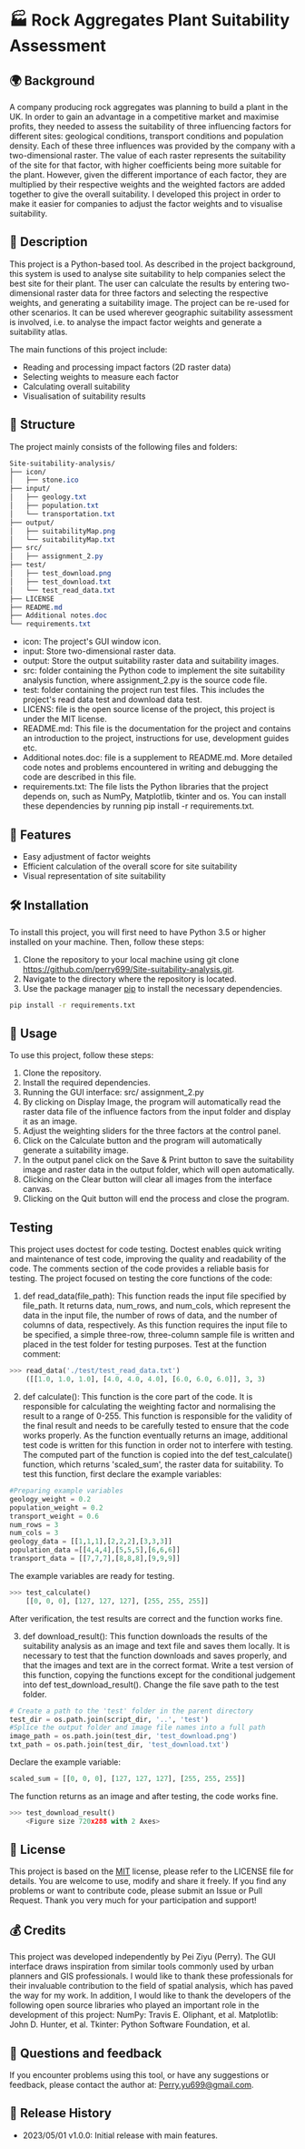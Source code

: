 # 🏭 Rock Aggregates Plant Suitability Assessment

## 🌍 Background
A company producing rock aggregates was planning to build a plant in the UK. In order to gain an advantage in a competitive market and maximise profits, they needed to assess the suitability of three influencing factors for different sites: geological conditions, transport conditions and population density. Each of these three influences was provided by the company with a two-dimensional raster. The value of each raster represents the suitability of the site for that factor, with higher coefficients being more suitable for the plant. However, given the different importance of each factor, they are multiplied by their respective weights and the weighted factors are added together to give the overall suitability. I developed this project in order to make it easier for companies to adjust the factor weights and to visualise suitability.


## 📝 Description
This project is a Python-based tool. As described in the project background, this system is used to analyse site suitability to help companies select the best site for their plant. The user can calculate the results by entering two-dimensional raster data for three factors and selecting the respective weights, and generating a suitability image.  The project can be re-used for other scenarios. It can be used wherever geographic suitability assessment is involved, i.e. to analyse the impact factor weights and generate a suitability atlas. 

The main functions of this project include:
- Reading and processing impact factors (2D raster data)
- Selecting weights to measure each factor
- Calculating overall suitability
- Visualisation of suitability results

## 📁 Structure
The project mainly consists of the following files and folders:
```css
Site-suitability-analysis/
├── icon/
│   ├── stone.ico
├── input/
│   ├── geology.txt
│   ├── population.txt
│   └── transportation.txt
├── output/
│   ├── suitabilityMap.png
│   └── suitabilityMap.txt
├── src/
│   ├── assignment_2.py
├── test/
│   ├── test_download.png
│   ├── test_download.txt
│   └── test_read_data.txt
├── LICENSE
├── README.md
├── Additional notes.doc
└── requirements.txt
```
- icon: The project's GUI window icon.
- input: Store two-dimensional raster data.
- output: Store the output suitability raster data and suitability images.
- src: folder containing the Python code to implement the site suitability analysis function, where assignment_2.py is the source code file.
- test: folder containing the project run test files. This includes the project's read data test and download data test.
- LICENS: file is the open source license of the project, this project is under the MIT license.
- README.md: This file is the documentation for the project and contains an introduction to the project, instructions for use, development guides etc.
- Additional notes.doc: file is a supplement to README.md. More detailed code notes and problems encountered in writing and debugging the code are described in this file.
- requirements.txt: The file lists the Python libraries that the project depends on, such as NumPy, Matplotlib, tkinter and os. You can install these dependencies by running pip install -r requirements.txt.

## 🌟 Features
- Easy adjustment of factor weights
- Efficient calculation of the overall score for site suitability
- Visual representation of site suitability


## 🛠️ Installation
To install this project, you will first need to have Python 3.5 or higher installed on your machine. 
Then, follow these steps:

1. Clone the repository to your local machine using git clone https://github.com/perry699/Site-suitability-analysis.git.
2. Navigate to the directory where the repository is located.
3. Use the package manager [pip](https://pip.pypa.io/en/stable/) to install the necessary dependencies.
```bash
pip install -r requirements.txt
```

## 🚀 Usage
To use this project, follow these steps:

1. Clone the repository.
2. Install the required dependencies.
3. Running the GUI interface: src/ assignment_2.py
4. By clicking on Display Image, the program will automatically read the raster data file of the influence factors from the input folder and display it as an image.
5. Adjust the weighting sliders for the three factors at the control panel.
6. Click on the Calculate button and the program will automatically generate a suitability image.
7. In the output panel click on the Save & Print button to save the suitability image and raster data in the output folder, which will open automatically.
8. Clicking on the Clear button will clear all images from the interface canvas.
9. Clicking on the Quit button will end the process and close the program.


## Testing
This project uses doctest for code testing. Doctest enables quick writing and maintenance of test code, improving the quality and readability of the code. The comments section of the code provides a reliable basis for testing.
The project focused on testing the core functions of the code:

1. def read_data(file_path): This function reads the input file specified by file_path. It returns data, num_rows, and num_cols, which represent the data in the input file, the number of rows of data, and the number of columns of data, respectively. As this function requires the input file to be specified, a simple three-row, three-column sample file is written and placed in the test folder for testing purposes. Test at the function comment: 
```python
>>> read_data('./test/test_read_data.txt')
    ([[1.0, 1.0, 1.0], [4.0, 4.0, 4.0], [6.0, 6.0, 6.0]], 3, 3)
```

2. def calculate(): This function is the core part of the code. It is responsible for calculating the weighting factor and normalising the result to a range of 0-255. This function is responsible for the validity of the final result and needs to be carefully tested to ensure that the code works properly. As the function eventually returns an image, additional test code is written for this function in order not to interfere with testing. The computed part of the function is copied into the def test_calculate() function, which returns 'scaled_sum', the raster data for suitability. To test this function, first declare the example variables: 
```python
#Preparing example variables
geology_weight = 0.2
population_weight = 0.2
transport_weight = 0.6
num_rows = 3
num_cols = 3
geology_data = [[1,1,1],[2,2,2],[3,3,3]]
population_data =[[4,4,4],[5,5,5],[6,6,6]]
transport_data = [[7,7,7],[8,8,8],[9,9,9]]
```
The example variables are ready for testing. 

```python
>>> test_calculate()
    [[0, 0, 0], [127, 127, 127], [255, 255, 255]]
```
After verification, the test results are correct and the function works fine.

3. def download_result(): This function downloads the results of the suitability analysis as an image and text file and saves them locally. It is necessary to test that the function downloads and saves properly, and that the images and text are in the correct format. Write a test version of this function, copying the functions except for the conditional judgement into def test_download_result(). Change the file save path to the test folder. 
```python
# Create a path to the 'test' folder in the parent directory
test_dir = os.path.join(script_dir, '..', 'test')
#Splice the output folder and image file names into a full path
image_path = os.path.join(test_dir, 'test_download.png')
txt_path = os.path.join(test_dir, 'test_download.txt')
```

Declare the example variable:
```python
scaled_sum = [[0, 0, 0], [127, 127, 127], [255, 255, 255]]
```

The function returns as an image and after testing, the code works fine.
```python
>>> test_download_result()
    <Figure size 720x288 with 2 Axes>
```

## 📄 License
This project is based on the [MIT](https://choosealicense.com/licenses/mit/) license, please refer to the LICENSE file for details. You are welcome to use, modify and share it freely. If you find any problems or want to contribute code, please submit an Issue or Pull Request. Thank you very much for your participation and support!

## 💰 Credits
This project was developed independently by Pei Ziyu (Perry). The GUI interface draws inspiration from similar tools commonly used by urban planners and GIS professionals. I would like to thank these professionals for their invaluable contribution to the field of spatial analysis, which has paved the way for my work. In addition, I would like to thank the developers of the following open source libraries who played an important role in the development of this project: NumPy: Travis E. Oliphant, et al. Matplotlib: John D. Hunter, et al. Tkinter: Python Software Foundation, et al. 

## 📣 Questions and feedback
If you encounter problems using this tool, or have any suggestions or feedback, please contact the author at: Perry.yu699@gmail.com.

## 📅 Release History
- 2023/05/01 v1.0.0: Initial release with main features.















